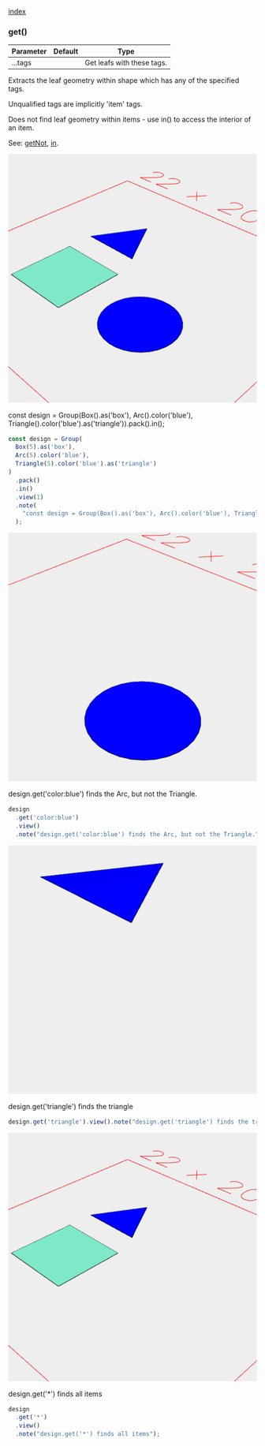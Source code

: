 [index](../../nb/api/index.md)
### get()
Parameter|Default|Type
---|---|---
|...tags||Get leafs with these tags.

Extracts the leaf geometry within shape which has any of the specified tags.

Unqualified tags are implicitly 'item' tags.

Does not find leaf geometry within items - use in() to access the interior of an item.

See: [getNot](https://raw.githubusercontent.com/jsxcad/JSxCAD/master/nb/api/getNot.nb), [in](https://raw.githubusercontent.com/jsxcad/JSxCAD/master/nb/api/in.nb).

![Image](get.md.design_1.png)

const design = Group(Box().as('box'), Arc().color('blue'), Triangle().color('blue').as('triangle')).pack().in();

```JavaScript
const design = Group(
  Box(5).as('box'),
  Arc(5).color('blue'),
  Triangle(5).color('blue').as('triangle')
)
  .pack()
  .in()
  .view(1)
  .note(
    "const design = Group(Box().as('box'), Arc().color('blue'), Triangle().color('blue').as('triangle')).pack().in();"
  );
```

![Image](get.md.$2.png)

design.get('color:blue') finds the Arc, but not the Triangle.

```JavaScript
design
  .get('color:blue')
  .view()
  .note("design.get('color:blue') finds the Arc, but not the Triangle.");
```

![Image](get.md.$3.png)

design.get('triangle') finds the triangle

```JavaScript
design.get('triangle').view().note("design.get('triangle') finds the triangle");
```

![Image](get.md.$4.png)

design.get('*') finds all items

```JavaScript
design
  .get('*')
  .view()
  .note("design.get('*') finds all items");
```
